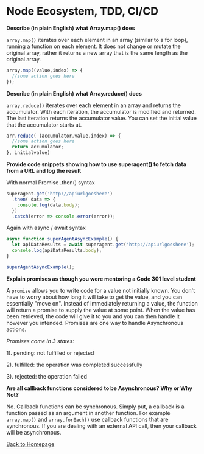 # Node Ecosystem, TDD, CI/CD

**Describe (in plain English) what Array.map() does**

`array.map()` iterates over each element in an array (similar to a for loop), running a function on each element. It does not change or mutate the original array, rather it returns a new array that is the same length as the original array.

``` js
array.map((value,index) => {
  //some action goes here
});
```
**Describe (in plain English) what Array.reduce() does**

`array.reduce()` iterates over each element in an array and returns the accumulator. With each iteration, the accumulator is modified and returned. The last iteration returns the accumulator value. You can set the initial value that the accumulator starts at.

```js
arr.reduce( (accumulator,value,index) => {
  //some action goes here
  return accumulator;
}, initialvalue)
```

**Provide code snippets showing how to use superagent() to fetch data from a URL and log the result**


With normal Promise .then() syntax

```js
superagent.get('http://apiurlgoeshere')
  .then( data => {
    console.log(data.body);
  })
  .catch(error => console.error(error));
```

Again with async / await syntax

``` js
async function superAgentAsyncExample() {
  let apiDataResults = await superagent.get('http://apiurlgoeshere');
  console.log(apiDataResults.body);
}

superAgentAsyncExample();
```

**Explain promises as though you were mentoring a Code 301 level student**

A `promise` allows you to write code for a value not initially known. You don't have to worry about how long it will take to get the value, and you can essentially "move on". Instead of immediately returning a value, the function will return a promise to supply the value at some point. When the value has been retrieved, the code will give it to you and you can then handle it however you intended. Promises are one way to handle Asynchronous actions.

*Promises come in 3 states:*

1). pending: not fulfilled or rejected

2). fulfilled: the operation was completed successfully

3). rejected: the operation failed

**Are all callback functions considered to be Asynchronous? Why or Why Not?**

No. Callback functions can be synchronous. Simply put, a callback is a function passed as an argument in another function. For example `array.map()` and `array.forEach()` use callback functions that are synchronous. If you are dealing with an external API call, then your callback will be asynchronous.


[Back to Homepage](../README.md)